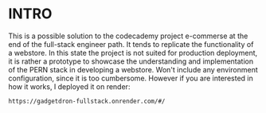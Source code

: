 # INTRO

This is a possible solution to the codecademy project e-commerse at the end of the 
full-stack engineer path. It tends to replicate the functionality of a webstore.
In this state the project is not suited for production deployment, it is rather a prototype to
showcase the understanding and implementation of the PERN stack in developing a webstore.
Won't include any environment configuration, since it is too cumbersome. However if you are
interested in how it works, I deployed it on render: 

`https://gadgetdron-fullstack.onrender.com/#/`